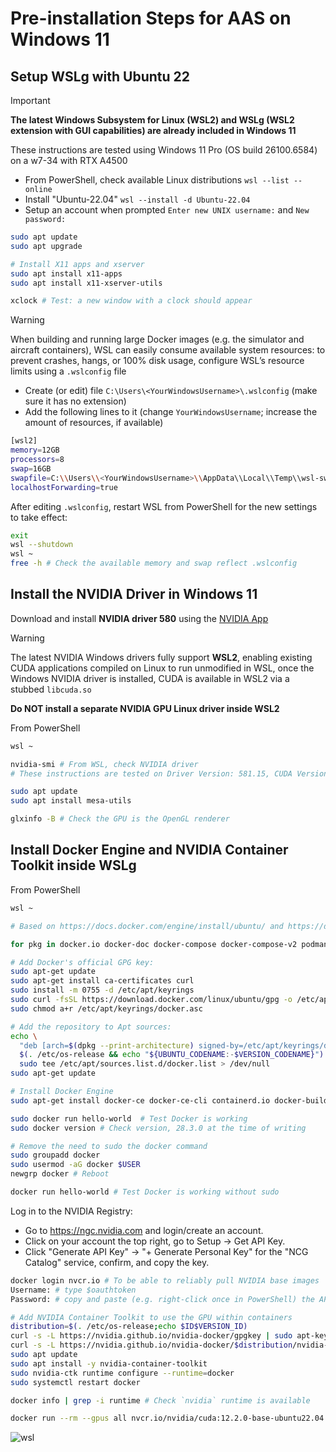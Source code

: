 # Pre-installation Steps for AAS on Windows 11

## Setup WSLg with Ubuntu 22

> [!IMPORTANT]
> **The latest Windows Subsystem for Linux (WSL2) and WSLg (WSL2 extension with GUI capabilities) are already included in Windows 11**
>
> These instructions are tested using Windows 11 Pro (OS build 26100.6584) on a w7-34 with RTX A4500

- From PowerShell, check available Linux distributions `wsl --list --online`
- Install "Ubuntu-22.04" `wsl --install -d Ubuntu-22.04`
- Setup an account when prompted `Enter new UNIX username:` and `New password:`

```sh
sudo apt update
sudo apt upgrade

# Install X11 apps and xserver
sudo apt install x11-apps
sudo apt install x11-xserver-utils

xclock # Test: a new window with a clock should appear
```

> [!WARNING]
> When building and running large Docker images (e.g. the simulator and aircraft containers), WSL can easily consume available system resources: to prevent crashes, hangs, or 100% disk usage, configure WSL’s resource limits using a `.wslconfig` file
> 
> - Create (or edit) file `C:\Users\<YourWindowsUsername>\.wslconfig` (make sure it has no extension)
> - Add the following lines to it (change `YourWindowsUsername`; increase the amount of resources, if available)
> 
> ```sh
> [wsl2]
> memory=12GB
> processors=8
> swap=16GB
> swapfile=C:\\Users\\<YourWindowsUsername>\\AppData\\Local\\Temp\\wsl-swap.vhdx
> localhostForwarding=true
> ```
>
> After editing `.wslconfig`, restart WSL from PowerShell for the new settings to take effect:
>
> ```sh
> exit
> wsl --shutdown 
> wsl ~
> free -h # Check the available memory and swap reflect .wslconfig
> ```

## Install the NVIDIA Driver in Windows 11

Download and install **NVIDIA driver 580** using the [NVIDIA App](https://www.nvidia.com/en-us/software/nvidia-app/) 

> [!WARNING] 
> The latest NVIDIA Windows drivers fully support **WSL2**, enabling existing CUDA applications compiled on Linux to run unmodified in WSL, once the Windows NVIDIA driver is installed, CUDA is available in WSL2 via a stubbed `libcuda.so`
>
> **Do NOT install a separate NVIDIA GPU Linux driver inside WSL2**

From PowerShell

```sh
wsl ~

nvidia-smi # From WSL, check NVIDIA driver
# These instructions are tested on Driver Version: 581.15, CUDA Version:13.0

sudo apt update
sudo apt install mesa-utils

glxinfo -B # Check the GPU is the OpenGL renderer
```

## Install Docker Engine and NVIDIA Container Toolkit inside WSLg

From PowerShell

```sh
wsl ~

# Based on https://docs.docker.com/engine/install/ubuntu/ and https://docs.docker.com/engine/install/linux-postinstall/

for pkg in docker.io docker-doc docker-compose docker-compose-v2 podman-docker containerd runc; do sudo apt-get remove $pkg; done # none should be there

# Add Docker's official GPG key:
sudo apt-get update
sudo apt-get install ca-certificates curl
sudo install -m 0755 -d /etc/apt/keyrings
sudo curl -fsSL https://download.docker.com/linux/ubuntu/gpg -o /etc/apt/keyrings/docker.asc
sudo chmod a+r /etc/apt/keyrings/docker.asc

# Add the repository to Apt sources:
echo \
  "deb [arch=$(dpkg --print-architecture) signed-by=/etc/apt/keyrings/docker.asc] https://download.docker.com/linux/ubuntu \
  $(. /etc/os-release && echo "${UBUNTU_CODENAME:-$VERSION_CODENAME}") stable" | \
  sudo tee /etc/apt/sources.list.d/docker.list > /dev/null
sudo apt-get update

# Install Docker Engine
sudo apt-get install docker-ce docker-ce-cli containerd.io docker-buildx-plugin docker-compose-plugin

sudo docker run hello-world  # Test Docker is working
sudo docker version # Check version, 28.3.0 at the time of writing

# Remove the need to sudo the docker command
sudo groupadd docker
sudo usermod -aG docker $USER
newgrp docker # Reboot

docker run hello-world # Test Docker is working without sudo
```

Log in to the NVIDIA Registry:

- Go to https://ngc.nvidia.com and login/create an account.
- Click on your account the top right, go to Setup -> Get API Key.
- Click "Generate API Key" -> "+ Generate Personal Key" for the "NCG Catalog" service, confirm, and copy the key.

```sh
docker login nvcr.io # To be able to reliably pull NVIDIA base images
Username: # type $oauthtoken
Password: # copy and paste (e.g. right-click once in PowerShell) the API key and press enter to pull base images from nvcr.io/
```

```sh
# Add NVIDIA Container Toolkit to use the GPU within containers
distribution=$(. /etc/os-release;echo $ID$VERSION_ID)
curl -s -L https://nvidia.github.io/nvidia-docker/gpgkey | sudo apt-key add -
curl -s -L https://nvidia.github.io/nvidia-docker/$distribution/nvidia-docker.list | sudo tee /etc/apt/sources.list.d/nvidia-docker.list
sudo apt update
sudo apt install -y nvidia-container-toolkit
sudo nvidia-ctk runtime configure --runtime=docker
sudo systemctl restart docker

docker info | grep -i runtime # Check `nvidia` runtime is available

docker run --rm --gpus all nvcr.io/nvidia/cuda:12.2.0-base-ubuntu22.04 nvidia-smi # Test nvidia-smi works in a container with CUDA
```

![wsl](https://github.com/user-attachments/assets/1b4a18c0-896f-4e5f-9186-72425ceeabac)

